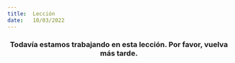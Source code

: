 ```yaml
---
title:  Lección
date:   10/03/2022
---
```


### <center>Todavía estamos trabajando en esta lección. Por favor, vuelva más tarde.</center>
